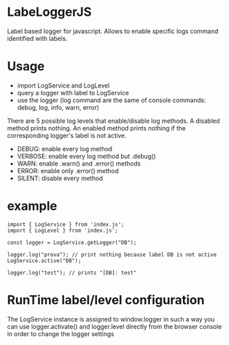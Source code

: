 # LabeLoggerJS
Label based logger for javascript. Allows to enable specific logs command identified with labels.

# Usage

* import LogService and LogLevel
* query a logger with label to LogService
* use the logger (log command are the same of console commands: debug, log, info, warn, error)

There are 5 possible log levels that enable/disable log methods.
A disabled method prints nothing.
An enabled method prints nothing if the corresponding logger's label is not active.

* DEBUG: enable every log method
* VERBOSE: enable every log method but .debug()
* WARN: enable .warn() and .error() methods
* ERROR: enable only .error() method
* SILENT: disable every method

# example

```
import { LogService } from 'index.js';
import { LogLevel } from 'index.js';

const logger = LogService.getLogger("DB");

logger.log("prova"); // print nothing because label DB is not active
LogService.active("DB");

logger.log("test"); // prints "[DB]: test"
```

# RunTime label/level configuration

The LogService instance is assigned to window.logger in such a way you can use logger.activate() and logger.level 
directly from the browser console in order to change the logger settings
